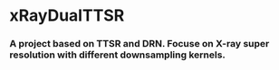 # xRayDualTTSR

### A project based on TTSR and DRN. Focuse on X-ray super resolution with different downsampling kernels.
